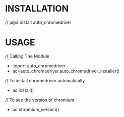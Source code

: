 # INSTALLATION
// pip3 install auto_chromedriver

# USAGE

// Calling The Module

* import auto_chromedriver
* ac=auto_chromedriver.auto_chromedriver_installer()

// To install chromedriver automatically

* ac.install()

// To see the version of chromium

* ac.chromium_version()
